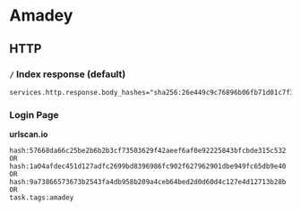 # Amadey

## HTTP

### `/` Index response (default)

```text
services.http.response.body_hashes="sha256:26e449c9c76896b06fb71d01c7f3710bb406e3890e07f6f59cc9844e7f23a276"
```

### Login Page

**urlscan.io**

```text
hash:57668da66c25be2b6b2b3cf73503629f42aeef6af0e92225843bfcbde315c532 OR 
hash:1a04afdec451d127adfc2699bd8396986fc902f627962901dbe949fc65db9e40 OR 
hash:9a73866573673b2543fa4db958b209a4ceb64bed2d0d60d4c127e4d12713b28b OR 
task.tags:amadey
```

